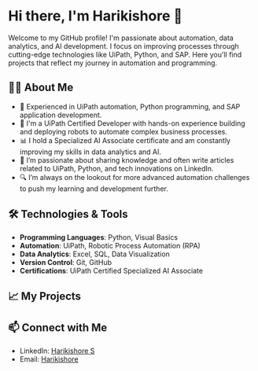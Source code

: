 # Hi there, I'm Harikishore 👋

Welcome to my GitHub profile! I'm passionate about automation, data analytics, and AI development. I focus on improving processes through cutting-edge technologies like UiPath, Python, and SAP. Here you'll find projects that reflect my journey in automation and programming.

## 🧑‍💻 About Me

- 🔧 Experienced in UiPath automation, Python programming, and SAP application development.
- 🚀 I'm a UiPath Certified Developer with hands-on experience building and deploying robots to automate complex business processes.
- 📊 I hold a Specialized AI Associate certificate and am constantly improving my skills in data analytics and AI.
- 📝 I’m passionate about sharing knowledge and often write articles related to UiPath, Python, and tech innovations on LinkedIn.
- 🔍 I’m always on the lookout for more advanced automation challenges to push my learning and development further.

## 🛠️ Technologies & Tools

- **Programming Languages**: Python, Visual Basics
- **Automation**: UiPath, Robotic Process Automation (RPA)
- **Data Analytics**: Excel, SQL, Data Visualization
- **Version Control**: Git, GitHub
- **Certifications**: UiPath Certified Specialized AI Associate

## 📈 My Projects

## 📫 Connect with Me

- LinkedIn: [Harikishore S](https://www.linkedin.com/in/harikishore205/)
- Email: [Harikishore](mailto:harikishore205@gmail.com)
